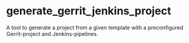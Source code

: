 generate_gerrit_jenkins_project
===============================

A tool to generate a project from a given template with a
preconfigured Gerrit-project and Jenkins-pipelines.